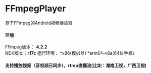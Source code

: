 # FFmpegPlayer
基于FFmpeg的Android视频播放器

#### 环境
FFmpeg版本： **4.2.2**    
NDK版本：**r17c** 
运行环境：
*x86(模拟器)
*arm64-v8a(64位手机)
#### 支持播放视频（音视频已同步），rtmp直播流(比如：湖南卫视，广西卫视)
